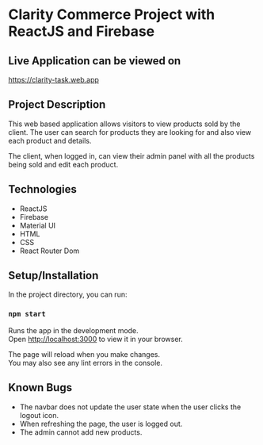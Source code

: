 # Clarity Commerce Project with ReactJS and Firebase

## Live Application can be viewed on

https://clarity-task.web.app

## Project Description
This web based application allows visitors to view products sold by the client. The user can search for products they are looking for and also view each product and details.

The client, when logged in, can view their admin panel with all the products being sold and edit each product.

## Technologies
- ReactJS
- Firebase
- Material UI
- HTML
- CSS
- React Router Dom

## Setup/Installation

In the project directory, you can run:

### `npm start`

Runs the app in the development mode.\
Open [http://localhost:3000](http://localhost:3000) to view it in your browser.

The page will reload when you make changes.\
You may also see any lint errors in the console.

## Known Bugs
- The navbar does not update the user state when the user clicks the logout icon.
- When refreshing the page, the user is logged out. 
- The admin cannot add new products.


